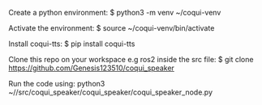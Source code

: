 Create a python environment:
$ python3 -m venv ~/coqui-venv

Activate the environment:
$ source ~/coqui-venv/bin/activate

Install coqui-tts:
$ pip install coqui-tts

Clone this repo on your workspace e.g ros2 inside the src file:
$ git clone https://github.com/Genesis123510/coqui_speaker

Run the code using:
    python3 ~/<workspace name>/src/coqui_speaker/coqui_speaker/coqui_speaker_node.py 
